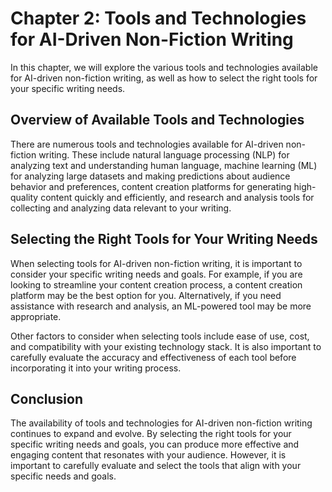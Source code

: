Chapter 2: Tools and Technologies for AI-Driven Non-Fiction Writing
===================================================================

In this chapter, we will explore the various tools and technologies available for AI-driven non-fiction writing, as well as how to select the right tools for your specific writing needs.

Overview of Available Tools and Technologies
--------------------------------------------

There are numerous tools and technologies available for AI-driven non-fiction writing. These include natural language processing (NLP) for analyzing text and understanding human language, machine learning (ML) for analyzing large datasets and making predictions about audience behavior and preferences, content creation platforms for generating high-quality content quickly and efficiently, and research and analysis tools for collecting and analyzing data relevant to your writing.

Selecting the Right Tools for Your Writing Needs
------------------------------------------------

When selecting tools for AI-driven non-fiction writing, it is important to consider your specific writing needs and goals. For example, if you are looking to streamline your content creation process, a content creation platform may be the best option for you. Alternatively, if you need assistance with research and analysis, an ML-powered tool may be more appropriate.

Other factors to consider when selecting tools include ease of use, cost, and compatibility with your existing technology stack. It is also important to carefully evaluate the accuracy and effectiveness of each tool before incorporating it into your writing process.

Conclusion
----------

The availability of tools and technologies for AI-driven non-fiction writing continues to expand and evolve. By selecting the right tools for your specific writing needs and goals, you can produce more effective and engaging content that resonates with your audience. However, it is important to carefully evaluate and select the tools that align with your specific needs and goals.
